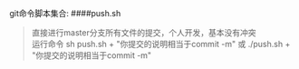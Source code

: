 git命令脚本集合:
####push.sh
>直接进行master分支所有文件的提交，个人开发，基本没有冲突
<br>运行命令  sh push.sh + "你提交的说明相当于commit -m"  或  ./push.sh + "你提交的说明相当于commit -m"